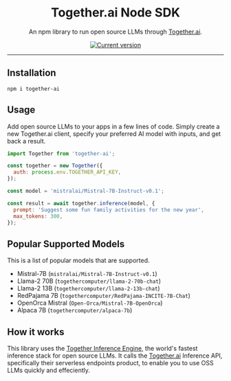 <div align="center">
  <div>
    <h1 align="center">Together.ai Node SDK</h1>
  </div>
	<p>An npm library to run open source LLMs through <a href="https://www.together.ai/">Together.ai</a>.

<a href="https://www.npmjs.com/package/together-ai"><img src="https://img.shields.io/npm/v/together-ai" alt="Current version"></a>

</div>

---

## Installation

`npm i together-ai`

## Usage

Add open source LLMs to your apps in a few lines of code. Simply create a new Together.ai client, specify your preferred AI model with inputs, and get back a result.

```js
import Together from 'together-ai';

const together = new Together({
  auth: process.env.TOGETHER_API_KEY,
});

const model = 'mistralai/Mistral-7B-Instruct-v0.1';

const result = await together.inference(model, {
  prompt: 'Suggest some fun family activities for the new year',
  max_tokens: 300,
});
```

## Popular Supported Models

This is a list of popular models that are supported.

- Mistral-7B (`mistralai/Mistral-7B-Instruct-v0.1`)
- Llama-2 70B (`togethercomputer/llama-2-70b-chat`)
- Llama-2 13B (`togethercomputer/llama-2-13b-chat`)
- RedPajama 7B (`togethercomputer/RedPajama-INCITE-7B-Chat`)
- OpenOrca Mistral (`Open-Orca/Mistral-7B-OpenOrca`)
- Alpaca 7B (`togethercomputer/alpaca-7b`)

## How it works

This library uses the [Together Inference Engine](https://www.together.ai/blog/together-inference-engine-v1), the world's fastest inference stack for open source LLMs. It calls the [Together.ai](<[together.ai](https://www.together.ai/)>) Inference API, specifically their serverless endpoints product, to enable you to use OSS LLMs quickly and effeciently.
